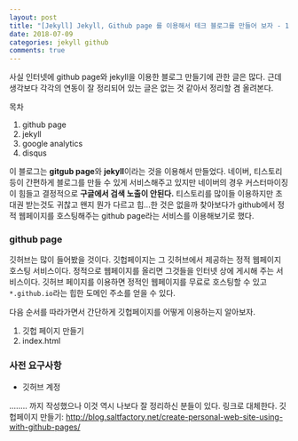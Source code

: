 ```yaml
---
layout: post
title: "[Jekyll] Jekyll, Github page 를 이용해서 테크 블로그를 만들어 보자 - 1. Github page"
date: 2018-07-09
categories: jekyll github
comments: true
---
```


사실 인터넷에 github page와 jekyll을 이용한 블로그 만들기에 관한 글은 많다. 근데 생각보다 각각의 연동이 잘 정리되어 있는 글은 없는 것 같아서 정리할 겸 올려본다.

목차
1. github page
2. jekyll
3. google analytics
4. disqus

이 블로그는 **gitgub page**와 **jekyll**이라는 것을 이용해서 만들었다. 네이버, 티스토리 등이 간편하게 블로그를 만들 수 있게 서비스해주고 있지만 네이버의 경우 커스터마이징이 힘들고 결정적으로 **구글에서 검색 노출이 안된다.** 티스토리를 많이들 이용하지만 초대권 받는것도 귀찮고 왠지 뭔가 다르고 힙...한 것은 없을까 찾아보다가 github에서 정적 웹페이지를 호스팅해주는 github page라는 서비스를 이용해보기로 했다. 

### github page

깃허브는 많이 들어봤을 것이다. 깃헙페이지는 그 깃허브에서 제공하는 정적 웹페이지 호스팅 서비스이다. 정적으로 웹페이지를 올리면 그것들을 인터넷 상에 게시해 주는 서비스이다. 깃허브 페이지를 이용하면 정적인 웹페이지를 무료로 호스팅할 수 있고 `*.github.io`라는 힙한 도메인 주소를 얻을 수 있다. 

다음 순서를 따라가면서 간단하게 깃헙페이지를 어떻게 이용하는지 알아보자. 

1. 깃헙 페이지 만들기 
2. index.html 

### 사전 요구사항
* 깃허브 계정

........ 까지 작성했으나 이것 역시 나보다 잘 정리하신 분들이 있다. 링크로 대체한다. 
깃헙페이지 만들기: http://blog.saltfactory.net/create-personal-web-site-using-with-github-pages/